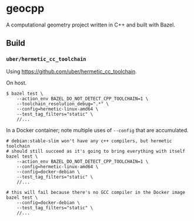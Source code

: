 # geocpp

A computational geometry project written in C++ and built with Bazel.

## Build

### `uber/hermetic_cc_toolchain`

Using https://github.com/uber/hermetic_cc_toolchain.

On host.

```shell
$ bazel test \
    --action_env BAZEL_DO_NOT_DETECT_CPP_TOOLCHAIN=1 \
    --toolchain_resolution_debug=".*" \
    --config=hermetic-linux-amd64 \
    --test_tag_filters="static" \
    //...
```

In a Docker container; note multiple uses of `--config` that are accumulated.

```shell
# debian:stable-slim won't have any c++ compilers, but hermetic toolchain
# should still succeed as it's going to bring everything with itself
bazel test \
    --action_env BAZEL_DO_NOT_DETECT_CPP_TOOLCHAIN=1 \
    --config=hermetic-linux-amd64 \
    --config=docker-debian \
    --test_tag_filters="static" \
    //...

# this will fail because there's no GCC compiler in the Docker image
bazel test \
    --config=docker-debian \
    --test_tag_filters="static" \
    //...
```
